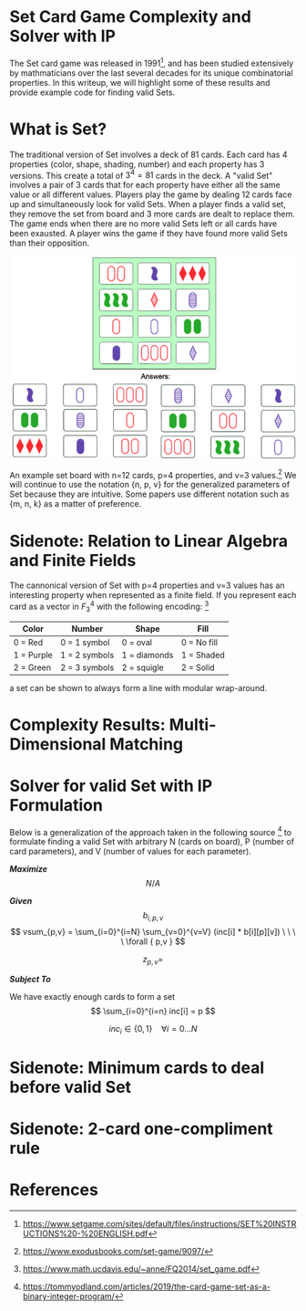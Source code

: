 # Set Card Game Complexity and Solver with IP

The Set card game was released in 1991[^1], and has been studied extensively by mathmaticians over the last several decades for its unique combinatorial properties. In this writeup, we will highlight some of these results and provide example code for finding valid Sets. 

# What is Set? 
The traditional version of Set involves a deck of 81 cards. Each card has 4 properties (color, shape, shading, number) and each property has 3 versions. This create a total of $3^4 = 81$ cards in the deck. A "valid Set" involves a pair of 3 cards that for each property have either all the same value or all different values. Players play the game by dealing 12 cards face up and simultaneously look for valid Sets. When a player finds a valid set, they remove the set from board and 3 more cards are dealt to replace them. The game ends when there are no more valid Sets left or all cards have been exausted. A player wins the game if they have found more valid Sets than their opposition. 

<p align="center">
  <img src="./docs/sets-examples.jpg" width="500"/>
</p>
 
An example set board with n=12 cards, p=4 properties, and v=3 values.[^2] We will continue to use the notation {n, p, v} for the generalized parameters of Set because they are intuitive. Some papers use different notation such as {m, n, k} as a matter of preference. 


# Sidenote: Relation to Linear Algebra and Finite Fields
The cannonical version of Set with p=4 properties and v=3 values has an interesting property when represented as a finite field. If you represent each card as a vector in $F^4_3$ with the following encoding: [^3]

| Color  | Number | Shape  | Fill |
| ------------- | ------------- | ------------- | ------------- |
| 0 = Red | 0 = 1 symbol  | 0 = oval  | 0 = No fill  |
| 1 = Purple  | 1 = 2 symbols  | 1 = diamonds  | 1 = Shaded   |
| 2 = Green  | 2 = 3 symbols  | 2 = squigle  | 2 = Solid  |

a set can be shown to always form a line with modular wrap-around. 


# Complexity Results: Multi-Dimensional Matching

# Solver for valid Set with IP Formulation
Below is a generalization of the approach taken in the following source [^4] to formulate finding a valid Set with arbitrary N (cards on board), P (number of card parameters), and V (number of values for each parameter). 

<strong>*Maximize*</strong>
$$ 
N/A
$$

<strong>*Given*</strong>
$$ 
b_{i,p,v}
$$
$$ 
vsum_{p,v} = \sum_{i=0}^{i=N} \sum_{v=0}^{v=V} (inc[i] * b[i][p][v]) \ \ \ \  \forall { p,v }
$$

$$ 
z_{p,v} = 
$$

<strong>*Subject To*</strong>

We have exactly enough cards to form a set
$$
\sum_{i=0}^{i=n} inc[i] = p 
$$


$$
inc_{i} \in \{0,1\}  \ \ \ \  \forall i=0...N
$$


# Sidenote: Minimum cards to deal before valid Set
# Sidenote: 2-card one-compliment rule 




# References
[^1]: https://www.setgame.com/sites/default/files/instructions/SET%20INSTRUCTIONS%20-%20ENGLISH.pdf
[^2]: https://www.exodusbooks.com/set-game/9097/
[^3]: https://www.math.ucdavis.edu/~anne/FQ2014/set_game.pdf
[^4]: https://tommyodland.com/articles/2019/the-card-game-set-as-a-binary-integer-program/